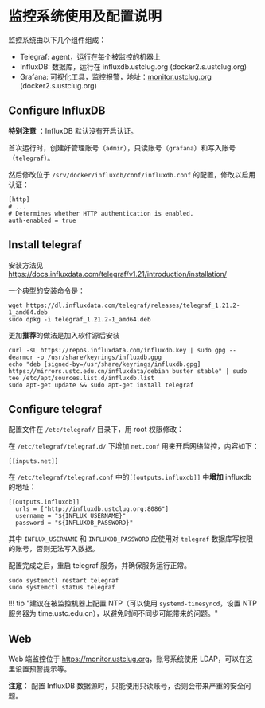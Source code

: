 # 监控系统使用及配置说明

监控系统由以下几个组件组成：

- Telegraf: agent，运行在每个被监控的机器上
- InfluxDB: 数据库，运行在 influxdb.ustclug.org (docker2.s.ustclug.org)
- Grafana: 可视化工具，监控报警，地址：[monitor.ustclug.org](https://monitor.ustclug.org) (docker2.s.ustclug.org)

## Configure InfluxDB

**特别注意** ：InfluxDB 默认没有开启认证。

首次运行时，创建好管理账号（`admin`），只读账号（`grafana`）和写入账号（`telegraf`）。

然后修改位于 `/srv/docker/influxdb/conf/influxdb.conf` 的配置，修改以启用认证：

```shell
[http]
# ...
# Determines whether HTTP authentication is enabled.
auth-enabled = true
```

## Install telegraf

安装方法见 <https://docs.influxdata.com/telegraf/v1.21/introduction/installation/>

一个典型的安装命令是：

```shell
wget https://dl.influxdata.com/telegraf/releases/telegraf_1.21.2-1_amd64.deb
sudo dpkg -i telegraf_1.21.2-1_amd64.deb
```

更加**推荐**的做法是加入软件源后安装

```shell
curl -sL https://repos.influxdata.com/influxdb.key | sudo gpg --dearmor -o /usr/share/keyrings/influxdb.gpg
echo "deb [signed-by=/usr/share/keyrings/influxdb.gpg] https://mirrors.ustc.edu.cn/influxdata/debian buster stable" | sudo tee /etc/apt/sources.list.d/influxdb.list
sudo apt-get update && sudo apt-get install telegraf
```

## Configure telegraf

配置文件在 `/etc/telegraf/` 目录下，用 root 权限修改：

在 `/etc/telegraf/telegraf.d/` 下增加 `net.conf` 用来开启网络监控，内容如下：

```shell title="/etc/telegraf/telegraf.d/net.conf"
[[inputs.net]]
```

在 `/etc/telegraf/telegraf.conf` 中的`[[outputs.influxdb]]` 中**增加** influxdb 的地址：

```shell title="/etc/telegraf/telegraf.conf"
[[outputs.influxdb]]
  urls = ["http://influxdb.ustclug.org:8086"]
  username = "${INFLUX_USERNAME}"
  password = "${INFLUXDB_PASSWORD}"
```

其中 `INFLUX_USERNAME` 和 `INFLUXDB_PASSWORD` 应使用对 `telegraf` 数据库写权限的账号，否则无法写入数据。

配置完成之后，重启 telegraf 服务，并确保服务运行正常。

```shell
sudo systemctl restart telegraf
sudo systemctl status telegraf
```

!!! tip "建议在被监控机器上配置 NTP（可以使用 `systemd-timesyncd`，设置 NTP 服务器为 time.ustc.edu.cn），以避免时间不同步可能带来的问题。"

## Web

Web 端监控位于 <https://monitor.ustclug.org>，账号系统使用 LDAP，可以在这里设置预警提示等。

**注意**： 配置 InfluxDB 数据源时，只能使用只读账号，否则会带来严重的安全问题。
